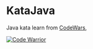 # KataJava

Java kata learn from [CodeWars](https://www.codewars.com/), 

[![Code Warrior](https://www.codewars.com/users/shuweide/badges/large)](https://www.codewars.com/users/shuweide)
